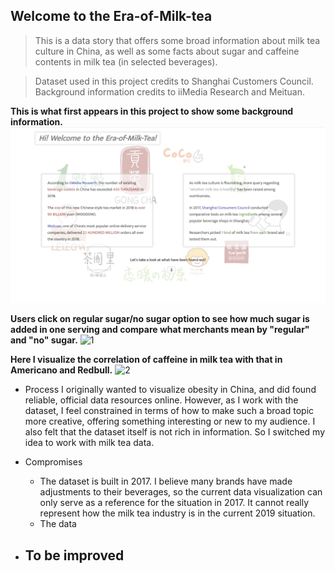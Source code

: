 ## Welcome to the Era-of-Milk-tea
> This is a data story that offers some broad information about milk tea culture in China, as well as some facts about sugar and caffeine contents in milk tea (in selected beverages).

> Dataset used in this project credits to Shanghai Customers Council. Background information credits to iiMedia Research and Meituan.

**This is what first appears in this project to show some background information.**
![](https://github.com/PhyllisFei/my-cdv-fall19/blob/master/my-work/dataStoryNew/screenshots/1.png)

**Users click on regular sugar/no sugar option to see how much sugar is added in one serving and compare what merchants mean by "regular" and "no" sugar.**
![1](https://media.giphy.com/media/U85bLH1729B0dCF1II/giphy.gif)

**Here I visualize the correlation of caffeine in milk tea with that in Americano and Redbull.**
![2](https://media.giphy.com/media/YnALWAVj8gH4D9wGdw/giphy.gif)

- Process
  I originally wanted to visualize obesity in China, and did found reliable, official data resources online. However, as I work with the dataset, I feel constrained in terms of how to make such a broad topic more creative, offering something interesting or new to my audience. I also felt that the dataset itself is not rich in information. So I switched my idea to work with milk tea data.

- Compromises
  - The dataset is built in 2017. I believe many brands have made adjustments to their beverages, so the current data visualization can only serve as a reference for the situation in 2017. It cannot really represent how the milk tea industry is in the current 2019 situation.
  - The data

- To be improved
  -
